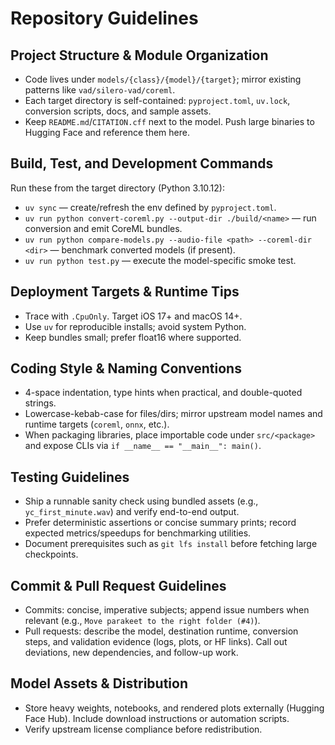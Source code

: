# Repository Guidelines

## Project Structure & Module Organization
- Code lives under `models/{class}/{model}/{target}`; mirror existing patterns like `vad/silero-vad/coreml`.
- Each target directory is self-contained: `pyproject.toml`, `uv.lock`, conversion scripts, docs, and sample assets.
- Keep `README.md`/`CITATION.cff` next to the model. Push large binaries to Hugging Face and reference them here.

## Build, Test, and Development Commands
Run these from the target directory (Python 3.10.12):
- `uv sync` — create/refresh the env defined by `pyproject.toml`.
- `uv run python convert-coreml.py --output-dir ./build/<name>` — run conversion and emit CoreML bundles.
- `uv run python compare-models.py --audio-file <path> --coreml-dir <dir>` — benchmark converted models (if present).
- `uv run python test.py` — execute the model-specific smoke test.

## Deployment Targets & Runtime Tips
- Trace with `.CpuOnly`. Target iOS 17+ and macOS 14+.
- Use `uv` for reproducible installs; avoid system Python.
- Keep bundles small; prefer float16 where supported.

## Coding Style & Naming Conventions
- 4-space indentation, type hints when practical, and double-quoted strings.
- Lowercase-kebab-case for files/dirs; mirror upstream model names and runtime targets (`coreml`, `onnx`, etc.).
- When packaging libraries, place importable code under `src/<package>` and expose CLIs via `if __name__ == "__main__": main()`.

## Testing Guidelines
- Ship a runnable sanity check using bundled assets (e.g., `yc_first_minute.wav`) and verify end-to-end output.
- Prefer deterministic assertions or concise summary prints; record expected metrics/speedups for benchmarking utilities.
- Document prerequisites such as `git lfs install` before fetching large checkpoints.

## Commit & Pull Request Guidelines
- Commits: concise, imperative subjects; append issue numbers when relevant (e.g., `Move parakeet to the right folder (#4)`).
- Pull requests: describe the model, destination runtime, conversion steps, and validation evidence (logs, plots, or HF links). Call out deviations, new dependencies, and follow-up work.

## Model Assets & Distribution
- Store heavy weights, notebooks, and rendered plots externally (Hugging Face Hub). Include download instructions or automation scripts.
- Verify upstream license compliance before redistribution.

